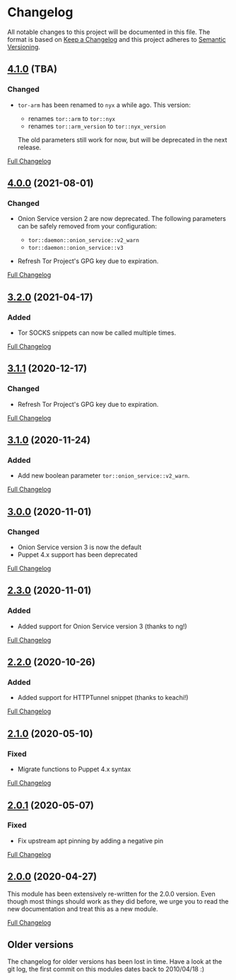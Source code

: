 # Changelog

All notable changes to this project will be documented in this file. The format
is based on [Keep a Changelog](http://keepachangelog.com/en/1.0.0/) and this
project adheres to [Semantic Versioning](http://semver.org).

## [4.1.0](https://gitlab.com/shared-puppet-modules-group/tor/-/tags/4.1.0) (TBA)

### Changed

- `tor-arm` has been renamed to `nyx` a while ago. This version:

  * renames `tor::arm` to `tor::nyx`
  * renames `tor::arm_version` to `tor::nyx_version`

  The old parameters still work for now, but will be deprecated in the next
  release.

[Full Changelog](https://gitlab.com/shared-puppet-modules-group/tor/-/compare/4.0.0...4.1.0)

## [4.0.0](https://gitlab.com/shared-puppet-modules-group/tor/-/tags/4.0.0) (2021-08-01)

### Changed

- Onion Service version 2 are now deprecated. The following parameters can be
  safely removed from your configuration:

  * `tor::daemon::onion_service::v2_warn`
  * `tor::daemon::onion_service::v3`

- Refresh Tor Project's GPG key due to expiration.

[Full Changelog](https://gitlab.com/shared-puppet-modules-group/tor/-/compare/3.2.0...4.0.0)

## [3.2.0](https://gitlab.com/shared-puppet-modules-group/tor/-/tags/3.1.1) (2021-04-17)

### Added

- Tor SOCKS snippets can now be called multiple times.

[Full Changelog](https://gitlab.com/shared-puppet-modules-group/tor/-/compare/3.1.1...3.2.0)

## [3.1.1](https://gitlab.com/shared-puppet-modules-group/tor/-/tags/3.1.1) (2020-12-17)

### Changed

- Refresh Tor Project's GPG key due to expiration.

[Full Changelog](https://gitlab.com/shared-puppet-modules-group/tor/-/compare/3.1.0...3.1.1)

## [3.1.0](https://gitlab.com/shared-puppet-modules-group/tor/-/tags/3.1.0) (2020-11-24)

### Added

- Add new boolean parameter `tor::onion_service::v2_warn`.

[Full Changelog](https://gitlab.com/shared-puppet-modules-group/tor/-/compare/3.0.0...3.1.0)

## [3.0.0](https://gitlab.com/shared-puppet-modules-group/tor/-/tags/3.0.0) (2020-11-01)

### Changed

- Onion Service version 3 is now the default
- Puppet 4.x support has been deprecated

[Full Changelog](https://gitlab.com/shared-puppet-modules-group/tor/-/compare/2.3.0...3.0.0)

## [2.3.0](https://gitlab.com/shared-puppet-modules-group/tor/-/tags/2.3.0) (2020-11-01)

### Added

- Added support for Onion Service version 3 (thanks to ng!)

[Full Changelog](https://gitlab.com/shared-puppet-modules-group/tor/-/compare/2.2.0...2.3.0)

## [2.2.0](https://gitlab.com/shared-puppet-modules-group/tor/-/tags/2.2.0) (2020-10-26)

### Added

- Added support for HTTPTunnel snippet (thanks to keachi!)

[Full Changelog](https://gitlab.com/shared-puppet-modules-group/tor/-/compare/2.1.0...2.2.0)

## [2.1.0](https://gitlab.com/shared-puppet-modules-group/tor/-/tags/2.1.0) (2020-05-10)

### Fixed

- Migrate functions to Puppet 4.x syntax

[Full Changelog](https://gitlab.com/shared-puppet-modules-group/tor/-/compare/2.0.1...2.1.0)

## [2.0.1](https://gitlab.com/shared-puppet-modules-group/tor/-/tags/2.0.1) (2020-05-07)

### Fixed

- Fix upstream apt pinning by adding a negative pin

[Full Changelog](https://gitlab.com/shared-puppet-modules-group/tor/-/compare/2.0.0...2.0.1)

## [2.0.0](https://gitlab.com/shared-puppet-modules-group/tor/-/tags/2.0.0) (2020-04-27)

This module has been extensively re-written for the 2.0.0 version. Even though
most things should work as they did before, we urge you to read the new
documentation and treat this as a new module.

[Full Changelog](https://gitlab.com/shared-puppet-modules-group/tor/-/compare/1.1.0...2.0.0)

## Older versions

The changelog for older versions has been lost in time. Have a look at the git
log, the first commit on this modules dates back to 2010/04/18 :)

